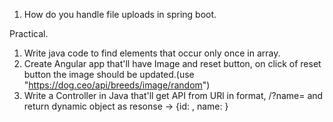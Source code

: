 1. How do you handle file uploads in spring boot.


Practical.

1. Write java code to find elements that occur only once in array.
2. Create Angular app that'll have Image and reset button, on click of reset button the image should be updated.(use "https://dog.ceo/api/breeds/image/random")
3. Write a Controller in Java that'll get API from URl in format, /<id>?name=<name> and return dynamic object as  resonse -> {id: <id>, name: <name>}